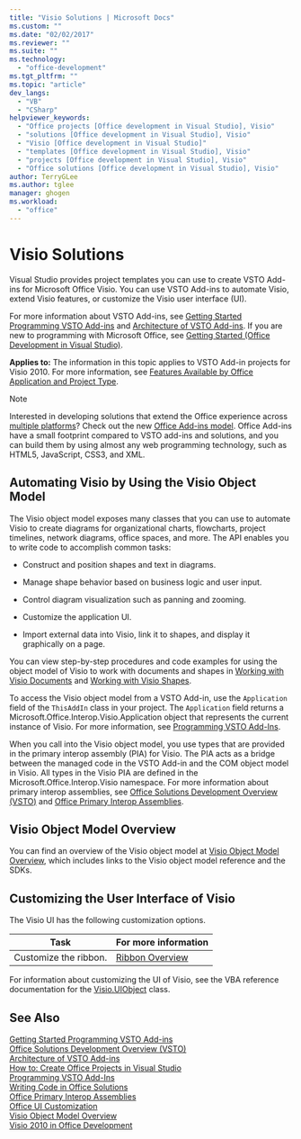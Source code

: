 ```yaml
---
title: "Visio Solutions | Microsoft Docs"
ms.custom: ""
ms.date: "02/02/2017"
ms.reviewer: ""
ms.suite: ""
ms.technology: 
  - "office-development"
ms.tgt_pltfrm: ""
ms.topic: "article"
dev_langs: 
  - "VB"
  - "CSharp"
helpviewer_keywords: 
  - "Office projects [Office development in Visual Studio], Visio"
  - "solutions [Office development in Visual Studio], Visio"
  - "Visio [Office development in Visual Studio]"
  - "templates [Office development in Visual Studio], Visio"
  - "projects [Office development in Visual Studio], Visio"
  - "Office solutions [Office development in Visual Studio], Visio"
author: TerryGLee
ms.author: tglee
manager: ghogen
ms.workload: 
  - "office"
---
```

# Visio Solutions
  Visual Studio provides project templates you can use to create VSTO Add-ins for Microsoft Office Visio. You can use VSTO Add-ins to automate Visio, extend Visio features, or customize the Visio user interface (UI).  
  
 For more information about VSTO Add-ins, see [Getting Started Programming VSTO Add-ins](../vsto/getting-started-programming-vsto-add-ins.md) and [Architecture of VSTO Add-ins](../vsto/architecture-of-vsto-add-ins.md). If you are new to programming with Microsoft Office, see [Getting Started &#40;Office Development in Visual Studio&#41;](../vsto/getting-started-office-development-in-visual-studio.md).  
  
 **Applies to:** The information in this topic applies to VSTO Add-in projects for Visio 2010. For more information, see [Features Available by Office Application and Project Type](../vsto/features-available-by-office-application-and-project-type.md).  
  
> [!NOTE]  
>  Interested in developing solutions that extend the Office experience across [multiple platforms](https://dev.office.com/add-in-availability)? Check out the new [Office Add-ins model](https://dev.office.com/docs/add-ins/overview/office-add-ins). Office Add-ins have a small footprint compared to VSTO add-ins and solutions, and you can build them by using almost any web programming technology, such as HTML5, JavaScript, CSS3, and XML.  
  
## Automating Visio by Using the Visio Object Model  
 The Visio object model exposes many classes that you can use to automate Visio to create diagrams for organizational charts, flowcharts, project timelines, network diagrams, office spaces, and more. The API enables you to write code to accomplish common tasks:  
  
-   Construct and position shapes and text in diagrams.  
  
-   Manage shape behavior based on business logic and user input.  
  
-   Control diagram visualization such as panning and zooming.  
  
-   Customize the application UI.  
  
-   Import external data into Visio, link it to shapes, and display it graphically on a page.  
  
 You can view step-by-step procedures and code examples for using the object model of Visio to work with documents and shapes in [Working with Visio Documents](../vsto/working-with-visio-documents.md) and [Working with Visio Shapes](../vsto/working-with-visio-shapes.md).  
  
 To access the Visio object model from a VSTO Add-in, use the `Application` field of the `ThisAddIn` class in your project. The `Application` field returns a Microsoft.Office.Interop.Visio.Application object that represents the current instance of Visio. For more information, see [Programming VSTO Add-Ins](../vsto/programming-vsto-add-ins.md).  
  
 When you call into the Visio object model, you use types that are provided in the primary interop assembly (PIA) for Visio. The PIA acts as a bridge between the managed code in the VSTO Add-in and the COM object model in Visio. All types in the Visio PIA are defined in the Microsoft.Office.Interop.Visio namespace. For more information about primary interop assemblies, see [Office Solutions Development Overview &#40;VSTO&#41;](../vsto/office-solutions-development-overview-vsto.md) and [Office Primary Interop Assemblies](../vsto/office-primary-interop-assemblies.md).  
  
## Visio Object Model Overview  
 You can find an overview of the Visio object model at [Visio Object Model Overview](../vsto/visio-object-model-overview.md), which includes links to the Visio object model reference and the SDKs.  
  
## Customizing the User Interface of Visio  
 The Visio UI has the following customization options.  
  
|Task|For more information|  
|----------|--------------------------|  
|Customize the ribbon.|[Ribbon Overview](../vsto/ribbon-overview.md)|  
  
 For information about customizing the UI of Visio, see the VBA reference documentation for the [Visio.UIObject](https://msdn.microsoft.com/library/office/ff765763.aspx) class.  
  
## See Also  
 [Getting Started Programming VSTO Add-ins](../vsto/getting-started-programming-vsto-add-ins.md)   
 [Office Solutions Development Overview &#40;VSTO&#41;](../vsto/office-solutions-development-overview-vsto.md)   
 [Architecture of VSTO Add-ins](../vsto/architecture-of-vsto-add-ins.md)   
 [How to: Create Office Projects in Visual Studio](../vsto/how-to-create-office-projects-in-visual-studio.md)   
 [Programming VSTO Add-Ins](../vsto/programming-vsto-add-ins.md)   
 [Writing Code in Office Solutions](../vsto/writing-code-in-office-solutions.md)   
 [Office Primary Interop Assemblies](../vsto/office-primary-interop-assemblies.md)   
 [Office UI Customization](../vsto/office-ui-customization.md)   
 [Visio Object Model Overview](../vsto/visio-object-model-overview.md)   
 [Visio 2010 in Office Development](http://go.microsoft.com/fwlink/?LinkId=199017)  
  
  